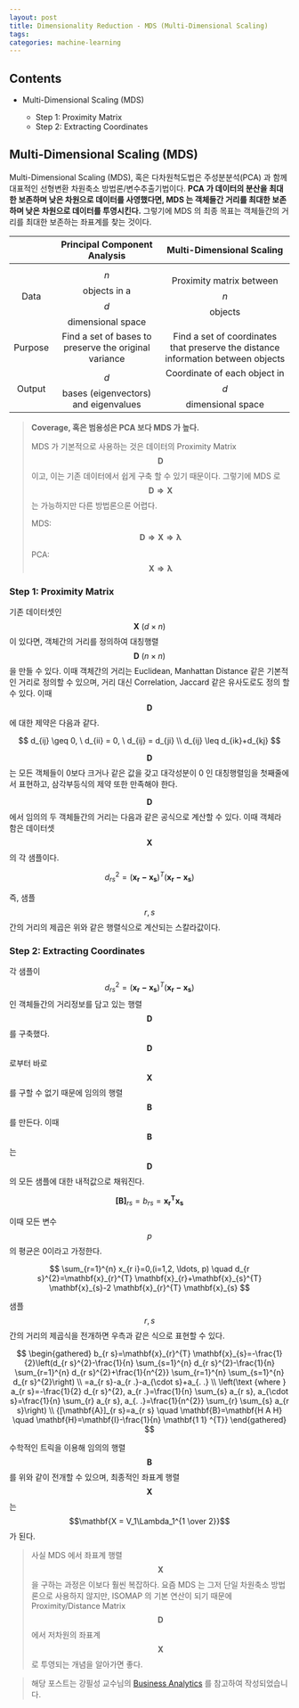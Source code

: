 ```yaml
---
layout: post
title: Dimensionality Reduction - MDS (Multi-Dimensional Scaling)
tags:
categories: machine-learning
---
```


## Contents

- Multi-Dimensional Scaling (MDS)

  - Step 1: Proximity Matrix
  - Step 2: Extracting Coordinates

## Multi-Dimensional Scaling (MDS)

Multi-Dimensional Scaling (MDS), 혹은 다차원척도법은 주성분분석(PCA) 과 함께 대표적인 선형변환 차원축소 방법론/변수추출기법이다. **PCA 가 데이터의 분산을 최대한 보존하며 낮은 차원으로 데이터를 사영했다면, MDS 는 객체들간 거리를 최대한 보존하며 낮은 차원으로 데이터를 투영시킨다.** 그렇기에 MDS 의 최종 목표는 객체들간의 거리를 최대한 보존하는 좌표계를 찾는 것이다.

|         |             Principal Component Analysis              |                            Multi-Dimensional Scaling                             |
| :-----: | :---------------------------------------------------: | :------------------------------------------------------------------------------: |
|  Data   |      $$n$$ objects in a $$d$$ dimensional space       |                      Proximity matrix between $$n$$ objects                      |
| Purpose | Find a set of bases to preserve the original variance | Find a set of coordinates that preserve the distance information between objects |
| Output  |      $$d$$ bases (eigenvectors) and eigenvalues       |               Coordinate of each object in $$d$$ dimensional space               |

> **Coverage, 혹은 범용성은 PCA 보다 MDS 가 높다.**
>
> MDS 가 기본적으로 사용하는 것은 데이터의 Proximity Matrix $$\mathbf{D}$$ 이고, 이는 기존 데이터에서 쉽게 구축 할 수 있기 때문이다. 그렇기에 MDS 로 $$\mathbf{D \Rightarrow X}$$ 는 가능하지만 다른 방법론으론 어렵다.
>
> MDS: $$\mathbf{D \Rightarrow X \Rightarrow \lambda}$$
>
> PCA: $$\mathbf{X \Rightarrow \lambda}$$

### Step 1: Proximity Matrix

기존 데이터셋인 $$\mathbf{X} \ (d\times n)$$ 이 있다면, 객체간의 거리를 정의하여 대칭행렬 $$\mathbf{D} \ (n\times n)$$ 을 만들 수 있다. 이때 객체간의 거리는 Euclidean, Manhattan Distance 같은 기본적인 거리로 정의할 수 있으며, 거리 대신 Correlation, Jaccard 같은 유사도로도 정의 할 수 있다. 이때 $$\mathbf{D}$$ 에 대한 제약은 다음과 같다.

$$
d_{ij} \geq 0, \ d_{ii} = 0, \ d_{ij} = d_{ji} \\
d_{ij} \leq d_{ik}+d_{kj}
$$

$$\mathbf{D}$$ 는 모든 객체들이 0보다 크거나 같은 값을 갖고 대각성분이 0 인 대칭행렬임을 첫째줄에서 표현하고, 삼각부등식의 제약 또한 만족해야 한다.

$$\mathbf{D}$$ 에서 임의의 두 객체들간의 거리는 다음과 같은 공식으로 계산할 수 있다. 이때 객체라 함은 데이터셋 $$\mathbf{X}$$ 의 각 샘플이다.

$$
d^2_{rs} = (\mathbf{x_r - x_s})^T(\mathbf{x_r - x_s})
$$

즉, 샘플 $$r,s$$ 간의 거리의 제곱은 위와 같은 행렬식으로 계산되는 스칼라값이다.

### Step 2: Extracting Coordinates

각 샘플이 $$d^2_{rs} = (\mathbf{x_r - x_s})^T(\mathbf{x_r - x_s})$$ 인 객체들간의 거리정보를 담고 있는 행렬 $$\mathbf{D}$$ 를 구축했다. $$\mathbf{D}$$ 로부터 바로 $$\mathbf{X}$$ 를 구할 수 없기 때문에 임의의 행렬 $$\mathbf{B}$$ 를 만든다. 이때 $$\mathbf{B}$$ 는 $$\mathbf{D}$$ 의 모든 샘플에 대한 내적값으로 채워진다.

$$
\mathbf{[B]}_{rs} = b_{rs} = \mathbf{x^T_r x_s}
$$

이때 모든 변수 $$p$$ 의 평균은 0이라고 가정한다.

$$
\sum_{r=1}^{n} x_{r i}=0,(i=1,2, \ldots, p) \quad d_{r s}^{2}=\mathbf{x}_{r}^{T} \mathbf{x}_{r}+\mathbf{x}_{s}^{T} \mathbf{x}_{s}-2 \mathbf{x}_{r}^{T} \mathbf{x}_{s}
$$

샘플 $$r, s$$ 간의 거리의 제곱식을 전개하면 우측과 같은 식으로 표현할 수 있다.

$$
\begin{gathered}
b_{r s}=\mathbf{x}_{r}^{T} \mathbf{x}_{s}=-\frac{1}{2}\left(d_{r s}^{2}-\frac{1}{n} \sum_{s=1}^{n} d_{r s}^{2}-\frac{1}{n} \sum_{r=1}^{n} d_{r s}^{2}+\frac{1}{n^{2}} \sum_{r=1}^{n} \sum_{s=1}^{n} d_{r s}^{2}\right) \\
=a_{r s}-a_{r .}-a_{\cdot s}+a_{. .} \\
\left(\text {where } a_{r s}=-\frac{1}{2} d_{r s}^{2}, a_{r .}=\frac{1}{n} \sum_{s} a_{r s}, a_{\cdot s}=\frac{1}{n} \sum_{r} a_{r s}, a_{. .}=\frac{1}{n^{2}} \sum_{r} \sum_{s} a_{r s}\right) \\
{[\mathbf{A}]_{r s}=a_{r s} \quad \mathbf{B}=\mathbf{H A H} \quad \mathbf{H}=\mathbf{I}-\frac{1}{n} \mathbf{1 1} ^{T}}
\end{gathered}
$$

수학적인 트릭을 이용해 임의의 행렬 $$\mathbf{B}$$ 를 위와 같이 전개할 수 있으며, 최종적인 좌표계 행렬 $$\mathbf{X}$$ 는 $$\mathbf{X = V_1\Lambda_1^{1 \over 2}}$$ 가 된다.

> 사실 MDS 에서 좌표계 행렬 $$\mathbf{X}$$ 을 구하는 과정은 이보다 훨씬 복잡하다. 요즘 MDS 는 그저 단일 차원축소 방법론으로 사용하지 않지만, ISOMAP 의 기본 연산이 되기 때문에 Proximity/Distance Matrix $$\mathbf{D}$$ 에서 저차원의 좌표계 $$\mathbf{X}$$ 로 투영되는 개념을 알아가면 좋다.

> 해당 포스트는 강필성 교수님의 [Business Analytics](https://github.com/pilsung-kang/Business-Analytics-IME654-) 를 참고하여 작성되었습니다.
